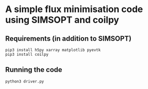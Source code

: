 # A simple flux minimisation code using SIMSOPT and coilpy

## Requirements (in addition to SIMSOPT)

    pip3 install h5py xarray matplotlib pyevtk
    pip3 install coilpy 
    
## Running the code

    python3 driver.py
